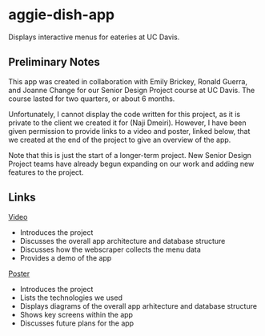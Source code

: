 # aggie-dish-app
Displays interactive menus for eateries at UC Davis.

## Preliminary Notes
This app was created in collaboration with Emily Brickey, Ronald Guerra, and Joanne Change for our Senior Design Project course at UC Davis. The course lasted for two quarters, or about 6 months.

Unfortunately, I cannot display the code written for this project, as it is private to the client we created it for (Naji Dmeiri). However, I have been given permission to provide links to a video and poster, linked below, that we created at the end of the project to give an overview of the app.

Note that this is just the start of a longer-term project. New Senior Design Project teams have already begun expanding on our work and adding new features to the project.

## Links
[Video](https://www.youtube.com/watch?v=paa2Acjiuv0)
- Introduces the project
- Discusses the overall app architecture and database structure
- Discusses how the webscraper collects the menu data
- Provides a demo of the app

[Poster](https://drive.google.com/file/d/1L0ZN-XXmxxKQqQOfHMaBT-VwjJb1AOwW/view?usp=sharing)
- Introduces the project
- Lists the technologies we used
- Displays diagrams of the overall app arhitecture and database structure
- Shows key screens within the app
- Discusses future plans for the app
